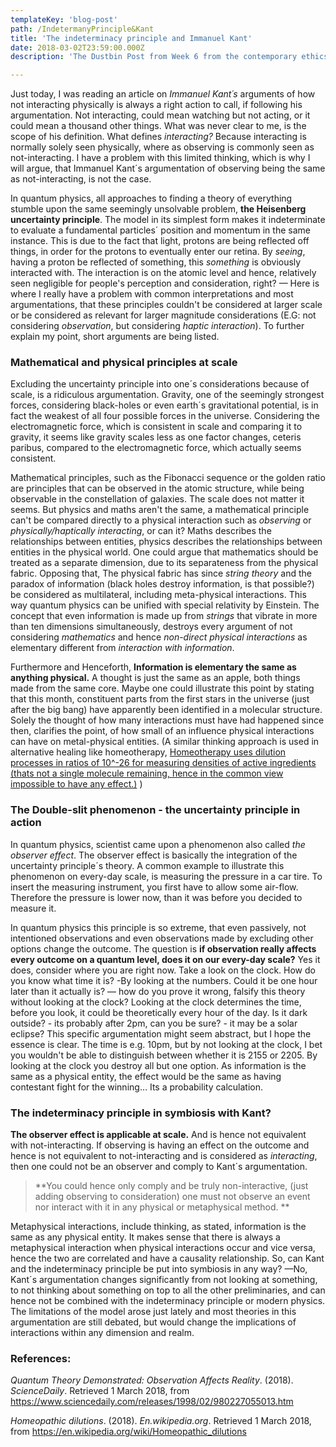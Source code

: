 ```yaml
---
templateKey: 'blog-post'
path: /IndetermanyPrinciple&Kant
title: 'The indeterminacy principle and Immanuel Kant'
date: 2018-03-02T23:59:00.000Z
description: 'The Dustbin Post from Week 6 from the contemporary ethics course.'

---
```


Just today, I was reading an article on *Immanuel Kant´s* arguments of how not interacting physically is always a right action to call, if following his argumentation. Not interacting, could mean watching but not acting, or it could mean a thousand other things. What was never clear to me, is the scope of his definition. What defines *interacting?* Because interacting is normally solely seen physically, where as observing is commonly seen as not-interacting. I have a problem with this limited thinking, which is why I will argue, that Immanuel Kant´s argumentation of observing being the same as not-interacting, is not the case.

In quantum physics, all approaches to finding a theory of everything stumble upon the same seemingly unsolvable problem, **the Heisenberg uncertainty principle**. The model in its simplest form makes it indeterminate to evaluate a fundamental particles´ position and momentum in the same instance. This is due to the fact that light, protons are being reflected off things, in order for the protons to eventually enter our retina. By *seeing*, having a proton be reflected of something, this *something* is obviously interacted with. The interaction is on the atomic level and hence, relatively seen negligible for people's perception and consideration, right? — Here is where I really have a problem with common interpretations and most argumentations, that these principles couldn't be considered at larger scale or be considered as relevant for larger magnitude considerations (E.G: not considering *observation*, but considering *haptic interaction*). To further explain my point, short arguments are being listed.

### Mathematical and physical principles at scale

Excluding the uncertainty principle into one´s considerations because of scale, is a ridiculous argumentation. Gravity, one of the seemingly strongest forces, considering black-holes or even earth´s gravitational potential, is in fact the weakest of all four possible forces in the universe. Considering the electromagnetic force, which is consistent in scale and comparing it to gravity, it seems like gravity scales less as one factor changes, ceteris paribus, compared to the electromagnetic force, which actually seems consistent.

Mathematical principles, such as the Fibonacci sequence or the golden ratio are principles that can be observed in the atomic structure, while being observable in the constellation of galaxies. The scale does not matter it seems. But physics and maths aren't the same, a mathematical principle can't be compared directly to a physical interaction such as *observing* or *physically/haptically interacting*, or can it? Maths describes the relationships between entities, physics describes the relationships between entities in the physical world. One could argue that mathematics should be treated as a separate dimension, due to its separateness from the physical fabric. Opposing that, The physical fabric has since *string theory* and the paradox of information (black holes destroy information, is that possible?) be considered as multilateral, including meta-physical interactions. This way quantum physics can be unified with special relativity by Einstein. The concept that even information is made up from *strings* that vibrate in more than ten dimensions simultaneously, destroys every argument of not considering *mathematics* and hence *non-direct physical interactions* as elementary different from *interaction with information*.

Furthermore and Henceforth, **Information is elementary the same as anything physical.** A thought is just the same as an apple, both things made from the same core. Maybe one could illustrate this point by stating that this month, constituent parts from the first stars in the universe (just after the big bang) have apparently been identified in a molecular structure. Solely the thought of how many interactions must have had happened since then, clarifies the point, of how small of an influence physical interactions can have on metal-physical entities. (A similar thinking approach is used in alternative healing like homeotherapy, [Homeotherapy uses dilution processes in ratios of 10^-26 for measuring densities of active ingredients (thats not a single molecule remaining, hence in the common view impossible to have any effect.)](https://en.wikipedia.org/wiki/Homeopathic_dilutions) )

### The Double-slit phenomenon - the uncertainty principle in action

In quantum physics, scientist came upon a phenomenon also called *the observer effect*. The observer effect is basically the integration of the uncertainty principle´s theory. A common example to illustrate this phenomenon on every-day scale, is measuring the pressure in a car tire. To insert the measuring instrument, you first have to allow some air-flow. Therefore the pressure is lower now, than it was before you decided to measure it.

In quantum physics this principle is so extreme, that even passively, not intentioned observations and even observations made by excluding other options change the outcome. The question is **if observation really affects every outcome on a quantum level, does it on our every-day scale?** Yes it does, consider where you are right now. Take a look on the clock. How do you know what time it is? -By looking at the numbers. Could it be one hour later than it actually is? — how do you prove it wrong, falsify this theory without looking at the clock? Looking at the clock determines the time, before you look, it could be theoretically every hour of the day. Is it dark outside? - its probably after 2pm, can you be sure? - it may be a solar eclipse? This specific argumentation might seem abstract, but I hope the essence is clear. The time is e.g. 10pm, but by not looking at the clock, I bet you wouldn't be able to distinguish between whether it is 2155 or 2205. By looking at the clock you destroy all but one option. As information is the same as a physical entity, the effect would be the same as having contestant fight for the winning… Its a probability calculation.

### The indeterminacy principle in symbiosis with Kant?

**The observer effect is applicable at scale.**  And is hence not equivalent with not-interacting. If observing is having an effect on the outcome and hence is not equivalent to not-interacting and is considered as *interacting*, then one could not be an observer and comply to Kant´s argumentation.

> **You could hence only comply and be truly non-interactive, (just adding observing to consideration) one must not observe an event nor interact with it in any physical or metaphysical method. **

Metaphysical interactions, include thinking, as stated, information is the same as any physical entity. It makes sense that there is always a metaphysical interaction when physical interactions occur and vice versa, hence the two are correlated and have a causality relationship. So, can Kant and the indeterminacy principle be put into symbiosis in any way? —No, Kant´s argumentation changes significantly from not looking at something, to not thinking about something on top to all the other preliminaries, and can hence not be combined with the indeterminacy principle or modern physics. The limitations of the model arose just lately and most theories in this argumentation are still debated, but would change the implications of interactions within any dimension and realm.



### References:

*Quantum Theory Demonstrated: Observation Affects Reality*. (2018). *ScienceDaily*. Retrieved 1 March 2018, from https://www.sciencedaily.com/releases/1998/02/980227055013.htm

*Homeopathic dilutions*. (2018). *En.wikipedia.org*. Retrieved 1 March 2018, from https://en.wikipedia.org/wiki/Homeopathic_dilutions
